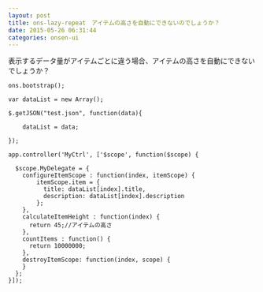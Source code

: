 ```yaml
---
layout: post
title: ons-lazy-repeat　アイテムの高さを自動にできないのでしょうか？
date: 2015-05-26 06:31:44
categories: onsen-ui
---
```

<!-- {% raw %} -->
<p>表示するデータ量がアイテムごとに違う場合、アイテムの高さを自動にできないでしょうか？</p>

<pre><code>ons.bootstrap();

var dataList = new Array();

$.getJSON("test.json", function(data){

    dataList = data;

});

app.controller('MyCtrl', ['$scope', function($scope) {  

  $scope.MyDelegate = {
    configureItemScope : function(index, itemScope) {
        itemScope.item = {
          title: dataList[index].title,
          description: dataList[index].description
        };
    },
    calculateItemHeight : function(index) {
      return 45;//アイテムの高さ
    },
    countItems : function() {
      return 10000000;
    },
    destroyItemScope: function(index, scope) {
    }
  };
}]);
</code></pre>
<!-- {% endraw %} -->
